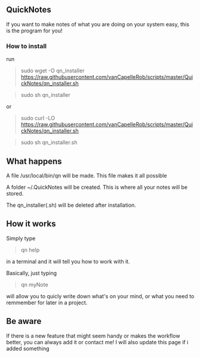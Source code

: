 ## QuickNotes
If you want to make notes of what you are doing on your system easy, this is
the program for you!

### How to install
run
> sudo wget -O qn_installer https://raw.githubusercontent.com/vanCapelleRob/scripts/master/QuickNotes/qn_installer.sh

> sudo sh qn_installer

or

> sudo curl -LO https://raw.githubusercontent.com/vanCapelleRob/scripts/master/QuickNotes/qn_installer.sh

> sudo sh qn_installer.sh

## What happens
A file /usr/local/bin/qn will be made. This file makes it all possible

A folder ~/.QuickNotes will be created. This is where all your notes will be stored.

The qn_installer(.sh) will be deleted after installation.

## How it works
Simply type

> qn help

in a terminal and it will tell you how to work with it.

Basically, just typing

> qn myNote

will allow you to quicly write down what's on your mind, or what you need to remmember for later in a project.


## Be aware
If there is a new feature that might seem handy or makes the workflow better, you can always add it or contact me!
I will also update this page if i added something
